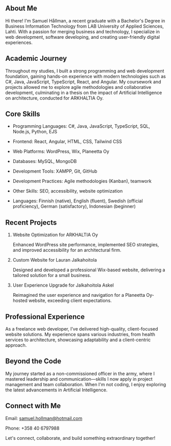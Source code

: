 ## About Me

Hi there! I'm Samuel Hållman, a recent graduate with a Bachelor's Degree in Business Information Technology from LAB University of Applied Sciences, Lahti. With a passion for merging business and technology, I specialize in web development, software developing, and creating user-friendly digital experiences.

## Academic Journey

Throughout my studies, I built a strong programming and web development foundation, gaining hands-on experience with modern technologies such as C#, Java, JavaScript, TypeScript, React, and Angular. My coursework and projects allowed me to explore agile methodologies and collaborative development, culminating in a thesis on the impact of Artificial Intelligence on architecture, conducted for ARKHALTIA Oy.

## Core Skills

- Programming Languages: C#, Java, JavaScript, TypeScript, SQL, Node.js, Python, EJS

- Frontend: React, Angular, HTML, CSS, Tailwind CSS

- Web Platforms: WordPress, Wix, Planeetta Oy

- Databases: MySQL, MongoDB

- Development Tools: XAMPP, Git, GitHub

- Development Practices: Agile methodologies (Kanban), teamwork

- Other Skills: SEO, accessibility, website optimization

- Languages: Finnish (native), English (fluent), Swedish (official proficiency), German (satisfactory), Indonesian (beginner)

## Recent Projects
1. Website Optimization for ARKHALTIA Oy

    Enhanced WordPress site performance, implemented SEO strategies, and improved accessibility for an architectural firm.

2. Custom Website for Lauran Jalkahoitola

    Designed and developed a professional Wix-based website, delivering a tailored solution for a small business.

3. User Experience Upgrade for Jalkahoitola Askel

    Reimagined the user experience and navigation for a Planeetta Oy-hosted website, exceeding client expectations.

## Professional Experience

As a freelance web developer, I’ve delivered high-quality, client-focused website solutions. My experience spans various industries, from health services to architecture, showcasing adaptability and a client-centric approach.

## Beyond the Code

My journey started as a non-commissioned officer in the army, where I mastered leadership and communication—skills I now apply in project management and team collaboration. When I'm not coding, I enjoy exploring the latest advancements in Artificial Intelligence.

## Connect with Me

Email: samuel.hollman@hotmail.com

Phone: +358 40 6797988

Let's connect, collaborate, and build something extraordinary together!


